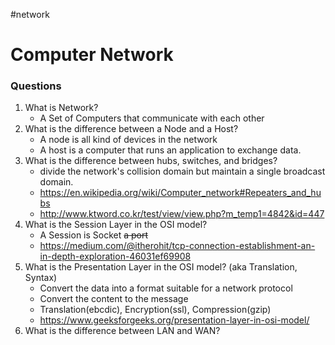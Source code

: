 #network
# Computer Network
### Questions

1. What is Network?
	* A Set of Computers that communicate with each other
2. What is the difference between a Node and a Host?
	* A node is all kind of devices in the network
	* A host is a computer that runs an application to exchange data.
3. What is the difference between hubs, switches, and bridges?
	* divide the network's collision domain but maintain a single broadcast domain.
	* https://en.wikipedia.org/wiki/Computer_network#Repeaters_and_hubs
	* http://www.ktword.co.kr/test/view/view.php?m_temp1=4842&id=447
1. What is the Session Layer in the OSI model?
	* A Session is Socket ~~a port~~
	* https://medium.com/@itherohit/tcp-connection-establishment-an-in-depth-exploration-46031ef69908
1. What is the Presentation Layer in the OSI model? (aka Translation, Syntax)
	* Convert the data into a format suitable for a network protocol
	* Convert the content to the message
	* Translation(ebcdic), Encryption(ssl), Compression(gzip)
	* https://www.geeksforgeeks.org/presentation-layer-in-osi-model/
2. What is the difference between LAN and WAN?